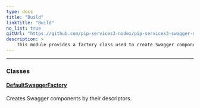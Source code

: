 ```yaml
---
type: docs
title: "Build"
linkTitle: "Build"
no_list: true
gitUrl: "https://github.com/pip-services3-nodex/pip-services3-swagger-nodex"
description: >
    This module provides a factory class used to create Swagger components by their descriptors.
---
```

---

<div class="module-body"> 

### Classes

#### [DefaultSwaggerFactory](default_swagger_factory)
Creates Swagger components by their descriptors.

</div>
